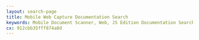 ```yaml
---
layout: search-page
title: Mobile Web Capture Documentation Search
keywords: Mobile Document Scanner, Web, JS Edition Documentation Search
cx: 912cbb35fff874a8d
---
```

